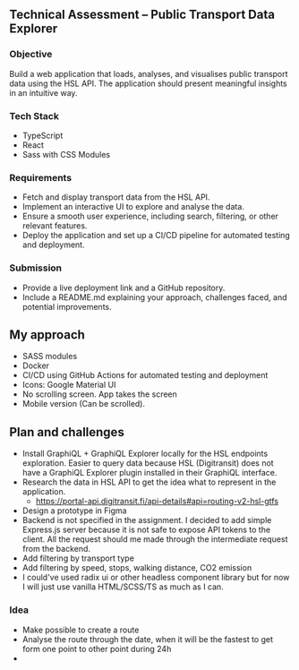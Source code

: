
## Technical Assessment – Public Transport Data Explorer

### Objective

Build a web application that loads, analyses, and visualises public transport data using the HSL API. The application should present meaningful insights in an intuitive way.

### Tech Stack

- TypeScript
- React
- Sass with CSS Modules

### Requirements

- Fetch and display transport data from the HSL API.
- Implement an interactive UI to explore and analyse the data.
- Ensure a smooth user experience, including search, filtering, or other relevant features.
- Deploy the application and set up a CI/CD pipeline for automated testing and deployment.

### Submission

- Provide a live deployment link and a GitHub repository.
- Include a README.md explaining your approach, challenges faced, and potential improvements.


## My approach

- SASS modules
- Docker
- CI/CD using GitHub Actions for automated testing and deployment
- Icons: Google Material UI
- No scrolling screen. App takes the screen
- Mobile version (Can be scrolled).

## Plan and challenges

- Install GraphiQL + GraphiQL Explorer locally for the HSL endpoints exploration. Easier to query data because HSL (Digitransit) does not have a GraphiQL Explorer plugin installed in their GraphiQL interface.
- Research the data in HSL API to get the idea what to represent in the application.
	- https://portal-api.digitransit.fi/api-details#api=routing-v2-hsl-gtfs
- Design a prototype in Figma
- Backend is not specified in the assignment. I decided to add simple Express.js server because it is not safe to expose API tokens to the client. All the request should me made through the intermediate request from the backend.
- Add filtering by transport type
- Add filtering by speed, stops, walking distance, CO2 emission
- I could've used radix ui or other headless component library but for now I will just use vanilla HTML/SCSS/TS as much as I can.

### Idea

- Make possible to create a route
- Analyse the route through the date, when it will be the fastest to get form one point to other point during 24h
- 
